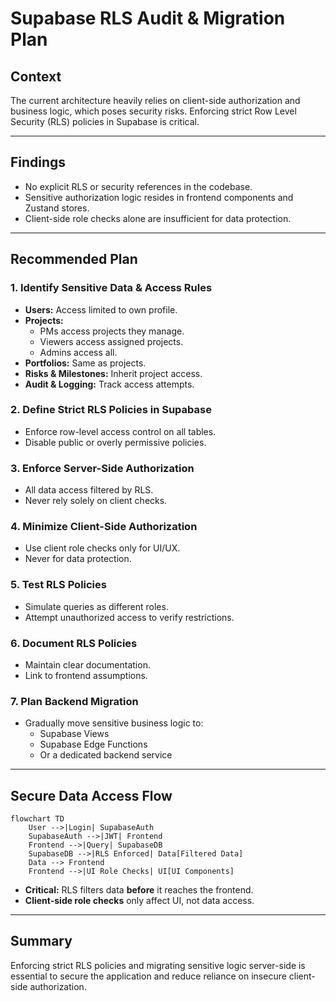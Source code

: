 # Supabase RLS Audit & Migration Plan

## Context
The current architecture heavily relies on client-side authorization and business logic, which poses security risks. Enforcing strict Row Level Security (RLS) policies in Supabase is critical.

---

## Findings
- No explicit RLS or security references in the codebase.
- Sensitive authorization logic resides in frontend components and Zustand stores.
- Client-side role checks alone are insufficient for data protection.

---

## Recommended Plan

### 1. Identify Sensitive Data & Access Rules
- **Users:** Access limited to own profile.
- **Projects:** 
  - PMs access projects they manage.
  - Viewers access assigned projects.
  - Admins access all.
- **Portfolios:** Same as projects.
- **Risks & Milestones:** Inherit project access.
- **Audit & Logging:** Track access attempts.

### 2. Define Strict RLS Policies in Supabase
- Enforce row-level access control on all tables.
- Disable public or overly permissive policies.

### 3. Enforce Server-Side Authorization
- All data access filtered by RLS.
- Never rely solely on client checks.

### 4. Minimize Client-Side Authorization
- Use client role checks only for UI/UX.
- Never for data protection.

### 5. Test RLS Policies
- Simulate queries as different roles.
- Attempt unauthorized access to verify restrictions.

### 6. Document RLS Policies
- Maintain clear documentation.
- Link to frontend assumptions.

### 7. Plan Backend Migration
- Gradually move sensitive business logic to:
  - Supabase Views
  - Supabase Edge Functions
  - Or a dedicated backend service

---

## Secure Data Access Flow

```mermaid
flowchart TD
    User -->|Login| SupabaseAuth
    SupabaseAuth -->|JWT| Frontend
    Frontend -->|Query| SupabaseDB
    SupabaseDB -->|RLS Enforced| Data[Filtered Data]
    Data --> Frontend
    Frontend -->|UI Role Checks| UI[UI Components]
```

- **Critical:** RLS filters data **before** it reaches the frontend.
- **Client-side role checks** only affect UI, not data access.

---

## Summary
Enforcing strict RLS policies and migrating sensitive logic server-side is essential to secure the application and reduce reliance on insecure client-side authorization.